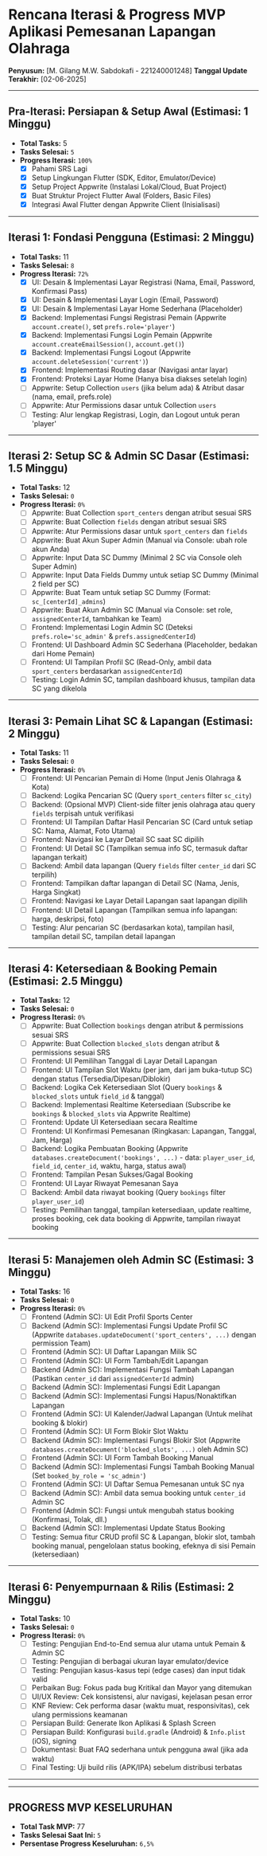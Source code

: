 # Rencana Iterasi & Progress MVP Aplikasi Pemesanan Lapangan Olahraga

**Penyusun:** [M. Gilang M.W. Sabdokafi - 221240001248]
**Tanggal Update Terakhir:** [02-06-2025]

---

## Pra-Iterasi: Persiapan & Setup Awal (Estimasi: 1 Minggu)
*   **Total Tasks:** 5
*   **Tasks Selesai:** `5`
*   **Progress Iterasi:** `100%` 
    *   [X] Pahami SRS Lagi
    *   [X] Setup Lingkungan Flutter (SDK, Editor, Emulator/Device)
    *   [X] Setup Project Appwrite (Instalasi Lokal/Cloud, Buat Project)
    *   [X] Buat Struktur Project Flutter Awal (Folders, Basic Files)
    *   [X] Integrasi Awal Flutter dengan Appwrite Client (Inisialisasi)

---

## Iterasi 1: Fondasi Pengguna (Estimasi: 2 Minggu)
*   **Total Tasks:** 11
*   **Tasks Selesai:** `8`
*   **Progress Iterasi:** `72%`
    *   [X] UI: Desain & Implementasi Layar Registrasi (Nama, Email, Password, Konfirmasi Pass)
    *   [X] UI: Desain & Implementasi Layar Login (Email, Password)
    *   [X] UI: Desain & Implementasi Layar Home Sederhana (Placeholder)
    *   [x] Backend: Implementasi Fungsi Registrasi Pemain (Appwrite `account.create()`, set `prefs.role='player'`)
    *   [x] Backend: Implementasi Fungsi Login Pemain (Appwrite `account.createEmailSession()`, `account.get()`)
    *   [x] Backend: Implementasi Fungsi Logout (Appwrite `account.deleteSession('current')`)
    *   [x] Frontend: Implementasi Routing dasar (Navigasi antar layar)
    *   [X] Frontend: Proteksi Layar Home (Hanya bisa diakses setelah login)
    *   [ ] Appwrite: Setup Collection `users` (jika belum ada) & Atribut dasar (nama, email, prefs.role)
    *   [ ] Appwrite: Atur Permissions dasar untuk Collection `users`
    *   [ ] Testing: Alur lengkap Registrasi, Login, dan Logout untuk peran 'player'

---

## Iterasi 2: Setup SC & Admin SC Dasar (Estimasi: 1.5 Minggu)
*   **Total Tasks:** 12
*   **Tasks Selesai:** `0`
*   **Progress Iterasi:** `0%` 
    *   [ ] Appwrite: Buat Collection `sport_centers` dengan atribut sesuai SRS
    *   [ ] Appwrite: Buat Collection `fields` dengan atribut sesuai SRS
    *   [ ] Appwrite: Atur Permissions dasar untuk `sport_centers` dan `fields`
    *   [ ] Appwrite: Buat Akun Super Admin (Manual via Console: ubah role akun Anda)
    *   [ ] Appwrite: Input Data SC Dummy (Minimal 2 SC via Console oleh Super Admin)
    *   [ ] Appwrite: Input Data Fields Dummy untuk setiap SC Dummy (Minimal 2 field per SC)
    *   [ ] Appwrite: Buat Team untuk setiap SC Dummy (Format: `sc_[centerId]_admins`)
    *   [ ] Appwrite: Buat Akun Admin SC (Manual via Console: set role, `assignedCenterId`, tambahkan ke Team)
    *   [ ] Frontend: Implementasi Login Admin SC (Deteksi `prefs.role='sc_admin'` & `prefs.assignedCenterId`)
    *   [ ] Frontend: UI Dashboard Admin SC Sederhana (Placeholder, bedakan dari Home Pemain)
    *   [ ] Frontend: UI Tampilan Profil SC (Read-Only, ambil data `sport_centers` berdasarkan `assignedCenterId`)
    *   [ ] Testing: Login Admin SC, tampilan dashboard khusus, tampilan data SC yang dikelola

---

## Iterasi 3: Pemain Lihat SC & Lapangan (Estimasi: 2 Minggu)
*   **Total Tasks:** 11
*   **Tasks Selesai:** `0`
*   **Progress Iterasi:** `0%` 
    *   [ ] Frontend: UI Pencarian Pemain di Home (Input Jenis Olahraga & Kota)
    *   [ ] Backend: Logika Pencarian SC (Query `sport_centers` filter `sc_city`)
    *   [ ] Backend: (Opsional MVP) Client-side filter jenis olahraga atau query `fields` terpisah untuk verifikasi
    *   [ ] Frontend: UI Tampilan Daftar Hasil Pencarian SC (Card untuk setiap SC: Nama, Alamat, Foto Utama)
    *   [ ] Frontend: Navigasi ke Layar Detail SC saat SC dipilih
    *   [ ] Frontend: UI Detail SC (Tampilkan semua info SC, termasuk daftar lapangan terkait)
    *   [ ] Backend: Ambil data lapangan (Query `fields` filter `center_id` dari SC terpilih)
    *   [ ] Frontend: Tampilkan daftar lapangan di Detail SC (Nama, Jenis, Harga Singkat)
    *   [ ] Frontend: Navigasi ke Layar Detail Lapangan saat lapangan dipilih
    *   [ ] Frontend: UI Detail Lapangan (Tampilkan semua info lapangan: harga, deskripsi, foto)
    *   [ ] Testing: Alur pencarian SC (berdasarkan kota), tampilan hasil, tampilan detail SC, tampilan detail lapangan

---

## Iterasi 4: Ketersediaan & Booking Pemain (Estimasi: 2.5 Minggu)
*   **Total Tasks:** 12
*   **Tasks Selesai:** `0`
*   **Progress Iterasi:** `0%` 
    *   [ ] Appwrite: Buat Collection `bookings` dengan atribut & permissions sesuai SRS
    *   [ ] Appwrite: Buat Collection `blocked_slots` dengan atribut & permissions sesuai SRS
    *   [ ] Frontend: UI Pemilihan Tanggal di Layar Detail Lapangan
    *   [ ] Frontend: UI Tampilan Slot Waktu (per jam, dari jam buka-tutup SC) dengan status (Tersedia/Dipesan/Diblokir)
    *   [ ] Backend: Logika Cek Ketersediaan Slot (Query `bookings` & `blocked_slots` untuk `field_id` & tanggal)
    *   [ ] Backend: Implementasi Realtime Ketersediaan (Subscribe ke `bookings` & `blocked_slots` via Appwrite Realtime)
    *   [ ] Frontend: Update UI Ketersediaan secara Realtime
    *   [ ] Frontend: UI Konfirmasi Pemesanan (Ringkasan: Lapangan, Tanggal, Jam, Harga)
    *   [ ] Backend: Logika Pembuatan Booking (Appwrite `databases.createDocument('bookings', ...)` - data: `player_user_id`, `field_id`, `center_id`, waktu, harga, status awal)
    *   [ ] Frontend: Tampilan Pesan Sukses/Gagal Booking
    *   [ ] Frontend: UI Layar Riwayat Pemesanan Saya
    *   [ ] Backend: Ambil data riwayat booking (Query `bookings` filter `player_user_id`)
    *   [ ] Testing: Pemilihan tanggal, tampilan ketersediaan, update realtime, proses booking, cek data booking di Appwrite, tampilan riwayat booking

---

## Iterasi 5: Manajemen oleh Admin SC (Estimasi: 3 Minggu)
*   **Total Tasks:** 16
*   **Tasks Selesai:** `0`
*   **Progress Iterasi:** `0%` 
    *   [ ] Frontend (Admin SC): UI Edit Profil Sports Center
    *   [ ] Backend (Admin SC): Implementasi Fungsi Update Profil SC (Appwrite `databases.updateDocument('sport_centers', ...)` dengan permission Team)
    *   [ ] Frontend (Admin SC): UI Daftar Lapangan Milik SC
    *   [ ] Frontend (Admin SC): UI Form Tambah/Edit Lapangan
    *   [ ] Backend (Admin SC): Implementasi Fungsi Tambah Lapangan (Pastikan `center_id` dari `assignedCenterId` admin)
    *   [ ] Backend (Admin SC): Implementasi Fungsi Edit Lapangan
    *   [ ] Backend (Admin SC): Implementasi Fungsi Hapus/Nonaktifkan Lapangan
    *   [ ] Frontend (Admin SC): UI Kalender/Jadwal Lapangan (Untuk melihat booking & blokir)
    *   [ ] Frontend (Admin SC): UI Form Blokir Slot Waktu
    *   [ ] Backend (Admin SC): Implementasi Fungsi Blokir Slot (Appwrite `databases.createDocument('blocked_slots', ...)` oleh Admin SC)
    *   [ ] Frontend (Admin SC): UI Form Tambah Booking Manual
    *   [ ] Backend (Admin SC): Implementasi Fungsi Tambah Booking Manual (Set `booked_by_role = 'sc_admin'`)
    *   [ ] Frontend (Admin SC): UI Daftar Semua Pemesanan untuk SC nya
    *   [ ] Backend (Admin SC): Ambil data semua booking untuk `center_id` Admin SC
    *   [ ] Frontend (Admin SC): Fungsi untuk mengubah status booking (Konfirmasi, Tolak, dll.)
    *   [ ] Backend (Admin SC): Implementasi Update Status Booking
    *   [ ] Testing: Semua fitur CRUD profil SC & Lapangan, blokir slot, tambah booking manual, pengelolaan status booking, efeknya di sisi Pemain (ketersediaan)

---

## Iterasi 6: Penyempurnaan & Rilis (Estimasi: 2 Minggu)
*   **Total Tasks:** 10
*   **Tasks Selesai:** `0`
*   **Progress Iterasi:** `0%` 
    *   [ ] Testing: Pengujian End-to-End semua alur utama untuk Pemain & Admin SC
    *   [ ] Testing: Pengujian di berbagai ukuran layar emulator/device
    *   [ ] Testing: Pengujian kasus-kasus tepi (edge cases) dan input tidak valid
    *   [ ] Perbaikan Bug: Fokus pada bug Kritikal dan Mayor yang ditemukan
    *   [ ] UI/UX Review: Cek konsistensi, alur navigasi, kejelasan pesan error
    *   [ ] KNF Review: Cek performa dasar (waktu muat, responsivitas), cek ulang permissions keamanan
    *   [ ] Persiapan Build: Generate Ikon Aplikasi & Splash Screen
    *   [ ] Persiapan Build: Konfigurasi `build.gradle` (Android) & `Info.plist` (iOS), signing
    *   [ ] Dokumentasi: Buat FAQ sederhana untuk pengguna awal (jika ada waktu)
    *   [ ] Final Testing: Uji build rilis (APK/IPA) sebelum distribusi terbatas

---
---

## **PROGRESS MVP KESELURUHAN**

*   **Total Task MVP:** 77
*   **Tasks Selesai Saat Ini:** `5`
*   **Persentase Progress Keseluruhan:** `6,5%`
